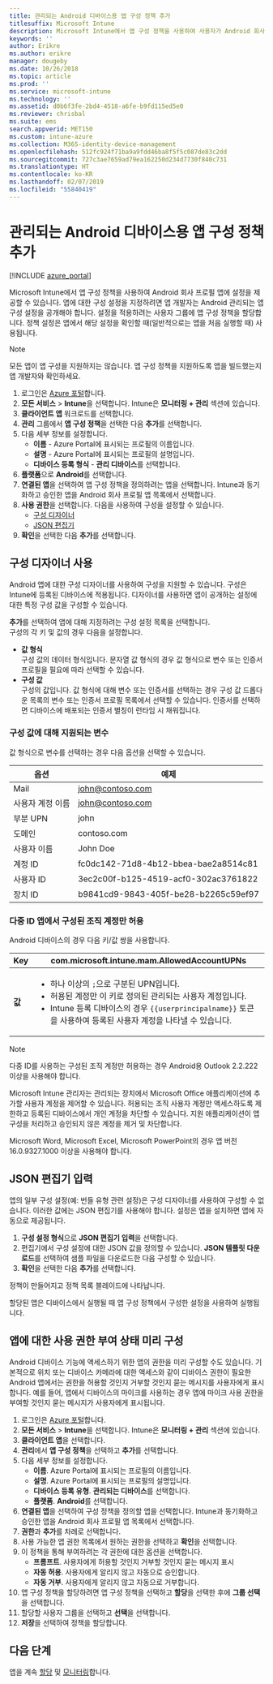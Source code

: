 ```yaml
---
title: 관리되는 Android 디바이스용 앱 구성 정책 추가
titlesuffix: Microsoft Intune
description: Microsoft Intune에서 앱 구성 정책을 사용하여 사용자가 Android 회사 프로필 앱을 실행할 때 설정을 제공할 수 있습니다.
keywords: ''
author: Erikre
ms.author: erikre
manager: dougeby
ms.date: 10/26/2018
ms.topic: article
ms.prod: ''
ms.service: microsoft-intune
ms.technology: ''
ms.assetid: d0b6f3fe-2bd4-4518-a6fe-b9fd115ed5e0
ms.reviewer: chrisbal
ms.suite: ems
search.appverid: MET150
ms.custom: intune-azure
ms.collection: M365-identity-device-management
ms.openlocfilehash: 512fc924f71ba9a9fdd46ba8f5f5c087de83c2dd
ms.sourcegitcommit: 727c3ae7659ad79ea162250d234d7730f840c731
ms.translationtype: HT
ms.contentlocale: ko-KR
ms.lasthandoff: 02/07/2019
ms.locfileid: "55840419"
---
```

# <a name="add-app-configuration-policies-for-managed-android-devices"></a>관리되는 Android 디바이스용 앱 구성 정책 추가

[!INCLUDE [azure_portal](./includes/azure_portal.md)]

Microsoft Intune에서 앱 구성 정책을 사용하여 Android 회사 프로필 앱에 설정을 제공할 수 있습니다. 앱에 대한 구성 설정을 지정하려면 앱 개발자는 Android 관리되는 앱 구성 설정을 공개해야 합니다. 설정을 적용하려는 사용자 그룹에 앱 구성 정책을 할당합니다.  정책 설정은 앱에서 해당 설정을 확인할 때(일반적으로는 앱을 처음 실행할 때) 사용됩니다.

> [!Note]  
> 모든 앱이 앱 구성을 지원하지는 않습니다. 앱 구성 정책을 지원하도록 앱을 빌드했는지 앱 개발자와 확인하세요.

1. 로그인은 [Azure 포털](https://portal.azure.com)합니다.
2. **모든 서비스** > **Intune**을 선택합니다. Intune은 **모니터링 + 관리** 섹션에 있습니다.
3. **클라이언트 앱** 워크로드를 선택합니다.
4. **관리** 그룹에서 **앱 구성 정책**을 선택한 다음 **추가**를 선택합니다.
5. 다음 세부 정보를 설정합니다.
    - **이름** - Azure Portal에 표시되는 프로필의 이름입니다.
    - **설명** - Azure Portal에 표시되는 프로필의 설명입니다.
    - **디바이스 등록 형식** - **관리 디바이스**를 선택합니다.
6. **플랫폼**으로 **Android**를 선택합니다.
7. **연결된 앱**을 선택하여 앱 구성 정책을 정의하려는 앱을 선택합니다. Intune과 동기화하고 승인한 앱을 Android 회사 프로필 앱 목록에서 선택합니다.
8. **사용 권한**을 선택합니다. 다음을 사용하여 구성을 설정할 수 있습니다.
    - [구성 디자이너](#Use-the-configuration-designer)
    - [JSON 편집기](#Enter-the-JSON-editor)
9. **확인**을 선택한 다음 **추가**를 선택합니다.

## <a name="use-the-configuration-designer"></a>구성 디자이너 사용

Android 앱에 대한 구성 디자이너를 사용하여 구성을 지원할 수 있습니다. 구성은 Intune에 등록된 디바이스에 적용됩니다. 디자이너를 사용하면 앱이 공개하는 설정에 대한 특정 구성 값을 구성할 수 있습니다.

**추가**를 선택하여 앱에 대해 지정하려는 구성 설정 목록을 선택합니다.  
구성의 각 키 및 값의 경우 다음을 설정합니다.

  - **값 형식**  
    구성 값의 데이터 형식입니다. 문자열 값 형식의 경우 값 형식으로 변수 또는 인증서 프로필을 필요에 따라 선택할 수 있습니다.
  - **구성 값**  
    구성의 값입니다. 값 형식에 대해 변수 또는 인증서를 선택하는 경우 구성 값 드롭다운 목록의 변수 또는 인증서 프로필 목록에서 선택할 수 있습니다.  인증서를 선택하면 디바이스에 배포되는 인증서 별칭이 런타임 시 채워집니다.
    
### <a name="supported-variables-for-configuration-values"></a>구성 값에 대해 지원되는 변수

값 형식으로 변수를 선택하는 경우 다음 옵션을 선택할 수 있습니다.

| 옵션 | 예제 |
|----|----|
| Mail | john@contoso.com |
| 사용자 계정 이름 | john@contoso.com |
| 부분 UPN | john |
| 도메인 | contoso.com |
| 사용자 이름 | John Doe |
| 계정 ID | fc0dc142-71d8-4b12-bbea-bae2a8514c81 |
| 사용자 ID | 3ec2c00f-b125-4519-acf0-302ac3761822 |
| 장치 ID | b9841cd9-9843-405f-be28-b2265c59ef97 |

### <a name="allow-only-configured-organization-accounts-in-multi-identity-apps"></a>다중 ID 앱에서 구성된 조직 계정만 허용 

Android 디바이스의 경우 다음 키/값 쌍을 사용합니다.

| **Key** | com.microsoft.intune.mam.AllowedAccountUPNs |
|--------|-------------------------------------------------------------------------------------------------------------------------------------------------------------------------------------------------------------------------------|
| **값** | <ul><li>하나 이상의 <code>;</code>으로 구분된 UPN입니다.</li><li>허용된 계정만 이 키로 정의된 관리되는 사용자 계정입니다.</li><li> Intune 등록 디바이스의 경우 <code>{{userprincipalname}}</code> 토큰을 사용하여 등록된 사용자 계정을 나타낼 수 있습니다.</li></ul> |

   > [!NOTE]
   > 다중 ID를 사용하는 구성된 조직 계정만 허용하는 경우 Android용 Outlook 2.2.222 이상을 사용해야 합니다.<p></p>
   > Microsoft Intune 관리자는 관리되는 장치에서 Microsoft Office 애플리케이션에 추가할 사용자 계정을 제어할 수 있습니다. 허용되는 조직 사용자 계정만 액세스하도록 제한하고 등록된 디바이스에서 개인 계정을 차단할 수 있습니다. 지원 애플리케이션이 앱 구성을 처리하고 승인되지 않은 계정을 제거 및 차단합니다.<p></p>
   > Microsoft Word, Microsoft Excel, Microsoft PowerPoint의 경우 앱 버전 16.0.9327.1000 이상을 사용해야 합니다. 

## <a name="enter-the-json-editor"></a>JSON 편집기 입력

앱의 일부 구성 설정(예: 번들 유형 관련 설정)은 구성 디자이너를 사용하여 구성할 수 없습니다. 이러한 값에는 JSON 편집기를 사용해야 합니다. 설정은 앱을 설치하면 앱에 자동으로 제공됩니다.

1. **구성 설정 형식**으로 **JSON 편집기 입력**을 선택합니다.
2. 편집기에서 구성 설정에 대한 JSON 값을 정의할 수 있습니다. **JSON 템플릿 다운로드**를 선택하여 샘플 파일을 다운로드한 다음 구성할 수 있습니다.
3. **확인**을 선택한 다음 **추가**를 선택합니다.

정책이 만들어지고 정책 목록 블레이드에 나타납니다.

할당된 앱은 디바이스에서 실행될 때 앱 구성 정책에서 구성한 설정을 사용하여 실행됩니다.

## <a name="preconfigure-the-permissions-grant-state-for-apps"></a>앱에 대한 사용 권한 부여 상태 미리 구성

Android 디바이스 기능에 액세스하기 위한 앱의 권한을 미리 구성할 수도 있습니다. 기본적으로 위치 또는 디바이스 카메라에 대한 액세스와 같이 디바이스 권한이 필요한 Android 앱에서는 권한을 허용할 것인지 거부할 것인지 묻는 메시지를 사용자에게 표시합니다. 예를 들어, 앱에서 디바이스의 마이크를 사용하는 경우 앱에 마이크 사용 권한을 부여할 것인지 묻는 메시지가 사용자에게 표시됩니다.

1. 로그인은 [Azure 포털](https://portal.azure.com)합니다.
2. **모든 서비스** > **Intune**을 선택합니다. Intune은 **모니터링 + 관리** 섹션에 있습니다.
3. **클라이언트 앱**을 선택합니다.
3. **관리**에서 **앱 구성 정책**을 선택하고 **추가**를 선택합니다.
4. 다음 세부 정보를 설정합니다.
    - **이름**. Azure Portal에 표시되는 프로필의 이름입니다.
    - **설명**. Azure Portal에 표시되는 프로필의 설명입니다.
    - **디바이스 등록 유형**. **관리되는 디바이스**를 선택합니다.
    - **플랫폼**. **Android**를 선택합니다.
5. **연결된 앱**을 선택하여 구성 정책을 정의할 앱을 선택합니다. Intune과 동기화하고 승인한 앱을 Android 회사 프로필 앱 목록에서 선택합니다.
6. **권한**과 **추가**를 차례로 선택합니다.
7. 사용 가능한 앱 권한 목록에서 원하는 권한을 선택하고 **확인**을 선택합니다.
8. 이 정책을 통해 부여하려는 각 권한에 대한 옵션을 선택합니다.
    - **프롬프트**. 사용자에게 허용할 것인지 거부할 것인지 묻는 메시지 표시
    - **자동 허용**. 사용자에게 알리지 않고 자동으로 승인합니다.
    - **자동 거부**. 사용자에게 알리지 않고 자동으로 거부합니다.
9. 앱 구성 정책을 할당하려면 앱 구성 정책을 선택하고 **할당**을 선택한 후에 **그룹 선택**을 선택합니다.
10. 할당할 사용자 그룹을 선택하고 **선택**을 선택합니다.
11. **저장**을 선택하여 정책을 할당합니다.

## <a name="next-steps"></a>다음 단계

앱을 계속 [할당](apps-deploy.md) 및 [모니터링](apps-monitor.md)합니다.

